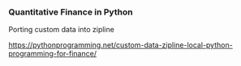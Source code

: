 ### Quantitative Finance in Python



Porting custom data into zipline 

https://pythonprogramming.net/custom-data-zipline-local-python-programming-for-finance/